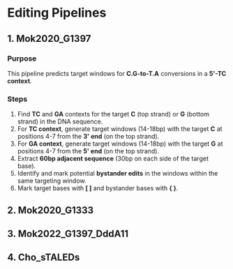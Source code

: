 # Editing Pipelines

## 1. Mok2020_G1397

### Purpose
This pipeline predicts target windows for **C.G-to-T.A** conversions in a **5'-TC context**.

### Steps
1. Find **TC** and **GA** contexts for the target **C** (top strand) or **G** (bottom strand) in the DNA sequence.
2. For **TC context**, generate target windows (14-18bp) with the target **C** at positions 4-7 from the **3' end** (on the top strand).
3. For **GA context**, generate target windows (14-18bp) with the target **G** at positions 4-7 from the **5' end** (on the top strand).
4. Extract **60bp adjacent sequence** (30bp on each side of the target base).
5. Identify and mark potential **bystander edits** in the windows within the same targeting window.
6. Mark target bases with **[ ]** and bystander bases with **{ }**.

## 2. Mok2020_G1333




## 3. Mok2022_G1397_DddA11



## 4. Cho_sTALEDs
